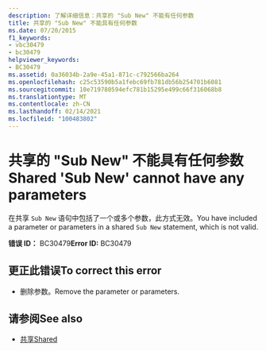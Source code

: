 ```yaml
---
description: 了解详细信息：共享的 "Sub New" 不能有任何参数
title: 共享的 "Sub New" 不能具有任何参数
ms.date: 07/20/2015
f1_keywords:
- vbc30479
- bc30479
helpviewer_keywords:
- BC30479
ms.assetid: 0a36034b-2a9e-45a1-871c-c792566ba264
ms.openlocfilehash: c25c53590b5a1febc69fb781db56b254701b6081
ms.sourcegitcommit: 10e719780594efc781b15295e499c66f316068b8
ms.translationtype: MT
ms.contentlocale: zh-CN
ms.lasthandoff: 02/14/2021
ms.locfileid: "100483802"
---
```

# <a name="shared-sub-new-cannot-have-any-parameters"></a><span data-ttu-id="00bcc-103">共享的 "Sub New" 不能具有任何参数</span><span class="sxs-lookup"><span data-stu-id="00bcc-103">Shared 'Sub New' cannot have any parameters</span></span>

<span data-ttu-id="00bcc-104">在共享 `Sub New` 语句中包括了一个或多个参数，此方式无效。</span><span class="sxs-lookup"><span data-stu-id="00bcc-104">You have included a parameter or parameters in a shared `Sub New` statement, which is not valid.</span></span>  
  
 <span data-ttu-id="00bcc-105">**错误 ID：** BC30479</span><span class="sxs-lookup"><span data-stu-id="00bcc-105">**Error ID:** BC30479</span></span>  
  
## <a name="to-correct-this-error"></a><span data-ttu-id="00bcc-106">更正此错误</span><span class="sxs-lookup"><span data-stu-id="00bcc-106">To correct this error</span></span>  
  
- <span data-ttu-id="00bcc-107">删除参数。</span><span class="sxs-lookup"><span data-stu-id="00bcc-107">Remove the parameter or parameters.</span></span>  
  
## <a name="see-also"></a><span data-ttu-id="00bcc-108">请参阅</span><span class="sxs-lookup"><span data-stu-id="00bcc-108">See also</span></span>

- [<span data-ttu-id="00bcc-109">共享</span><span class="sxs-lookup"><span data-stu-id="00bcc-109">Shared</span></span>](../language-reference/modifiers/shared.md)
